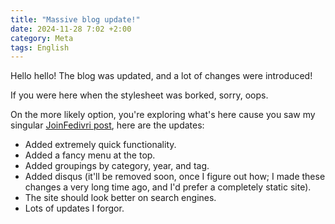 ```yaml
---
title: "Massive blog update!"
date: 2024-11-28 7:02 +2:00
category: Meta
tags: English
---
```


Hello hello! The blog was updated,
and a lot of changes were introduced!

If you were here when the stylesheet was borked, sorry, oops.

On the more likely option, you're exploring what's here cause you saw my singular
[JoinFedivri post](https://laxla.quest/blog/fedivri/2024/11/28/joinfedivri.html),
here are the updates:
* Added extremely quick functionality.
* Added a fancy menu at the top.
* Added groupings by category, year, and tag.
* Added disqus (it'll be removed soon, once I figure out how; I made these changes a very long time ago, and I'd prefer a completely static site).
* The site should look better on search engines.
* Lots of updates I forgor.
